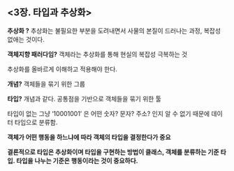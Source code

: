 <3장. 타입과 추상화>
---
**추상화 ?** 
추상화는 불필요한 부분을 도려내면서 사물의 본질이 드러나는 과정, 복잡성 없애는 것이다.

**객체지향 패러다임?** 
객체라는 추상화를 통해 현실의 복잡성 극복하는 것

추상화를 올바르게 이해하고 적용해야 한다.

**개념?** 
객체들을 묶기 위한 그룹 

**타입?** 
개념과 같다. 공통점을 기반으로 객체들을 묶기 위한 툴

타입이 없는 그냥 ‘10001001’ 은 어떤 숫자? 문자? 주소? 인지 알 수 없기 때문에 데이터 타입으로 분류함.

**객체가 어떤 행동을 하느냐에 따라 객체의 타입을 결정한다가 중요**

**결론적으로 타입은 추상화이며 타입을 구현하는 방법이 클래스, 객체를 분류하는 기준 타입. 타입을 나누는 기준은 행동이라는 것이 중요하다.**